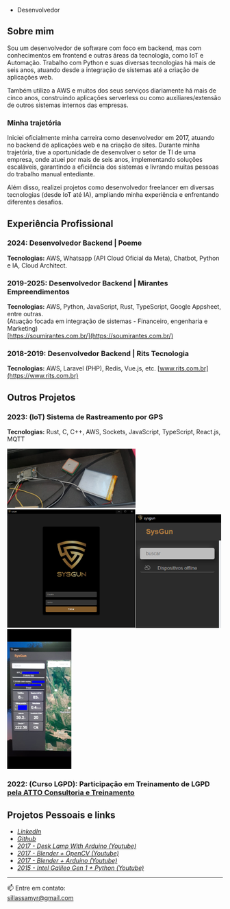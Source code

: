 - Desenvolvedor

## Sobre mim

Sou um desenvolvedor de software com foco em backend, mas com conhecimentos em frontend e outras áreas da tecnologia, como IoT e Automação. Trabalho com Python e suas diversas tecnologias há mais de seis anos, atuando desde a integração de sistemas até a criação de aplicações web. 

Também utilizo a AWS e muitos dos seus serviços diariamente há mais de cinco anos, construindo aplicações serverless ou como auxiliares/extensão de outros sistemas internos das empresas.

### Minha trajetória

Iniciei oficialmente minha carreira como desenvolvedor em 2017, atuando no backend de aplicações web e na criação de sites. Durante minha trajetória, tive a oportunidade de desenvolver o setor de TI de uma empresa, onde atuei por mais de seis anos, implementando soluções escaláveis, garantindo a eficiência dos sistemas e livrando muitas pessoas do trabalho manual entediante. 

Além disso, realizei projetos como desenvolvedor freelancer em diversas tecnologias (desde IoT até IA), ampliando minha experiência e enfrentando diferentes desafios.

## Experiência Profissional

### 2024: Desenvolvedor Backend | Poeme
**Tecnologias:** AWS, Whatsapp (API Cloud Oficial da Meta), Chatbot, Python e IA, Cloud Architect.

### 2019-2025: Desenvolvedor Backend | Mirantes Empreendimentos
**Tecnologias:** AWS, Python, JavaScript, Rust, TypeScript, Google Appsheet, entre outras.  
(Atuação focada em integração de sistemas - Financeiro, engenharia e Marketing)  
[https://soumirantes.com.br/](https://soumirantes.com.br/)

### 2018-2019: Desenvolvedor Backend | Rits Tecnologia
**Tecnologias:** AWS, Laravel (PHP), Redis, Vue.js, etc. 
[www.rits.com.br](https://www.rits.com.br)

## Outros Projetos

### 2023: (IoT) Sistema de Rastreamento por GPS
**Tecnologias:** Rust, C, C++, AWS, Sockets, JavaScript, TypeScript, React.js, MQTT

<img src="imagens/HW.jpeg" alt="Texto 1" width="300"><img src="imagens/Test_1.png" alt="Texto 2" width="300"><img src="imagens/Test_0.png" alt="Texto 2" width="200"><img src="imagens/Test_2.jpeg" alt="Texto 3" width="150">

### 2022: (Curso LGPD): Participação em Treinamento de LGPD [pela ATTO Consultoria e Treinamento](https://www.atto2e.com.br/)

## Projetos Pessoais e links
- *[LinkedIn](https://www.linkedin.com/in/sillassilveira/)*
- *[Github](https://github.com/sillas)*
- *[2017 - Desk Lamp With Arduino (Youtube)](https://www.youtube.com/watch?v=gr-CEdU2xXM)*
- *[2017 - Blender + OpenCV (Youtube)](https://www.youtube.com/watch?v=rvZ0Yy4kTi0)*
- *[2017 - Blender + Arduino (Youtube)](https://www.youtube.com/watch?v=6UIN_hI7L8w)*
- *[2015 - Intel Galileo Gen 1 + Python (Youtube)](https://www.youtube.com/watch?v=O_nYzcCUpAo)*

---

📫 Entre em contato:  
[sillassamyr@gmail.com](mailto:sillassamyr@gmail.com)
